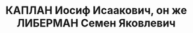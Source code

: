 ---
title: КАПЛАН Иосиф Исаакович, он же <br />ЛИБЕРМАН Семен Яковлевич
description: 'Род. в 1880, Волковыск, еврей, обр.: высшее, б/п. Проживал: Москва,
  ул. Земляной Вал, д. 37/1, кв. 15. Старший инженер паровозной службы Управления
  ж.д. им.Дзержинского.

  Арестован 04.02.1937. Обв. в участии в диверсионно-вредительской троцкистской террористической
  организации. Приговор: ВК ВС СССР, 01.11.1937 – ВМН. Расстрелян 01.11.1937, г.Москва.

  Реабилитирован ВК ВС СССР 06.04.1957'
---
